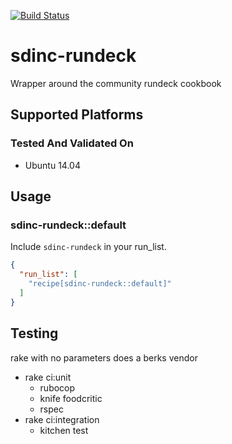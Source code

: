 [![Build Status](https://travis-ci.org/sdinc/sdinc-rundeck.svg?branch=master)](https://travis-ci.org/sdinc/sdinc-rundeck)

# sdinc-rundeck

Wrapper around the community rundeck cookbook

## Supported Platforms

### Tested And Validated On
- Ubuntu 14.04

## Usage

### sdinc-rundeck::default

Include `sdinc-rundeck` in your run_list.

```json
{
  "run_list": [
    "recipe[sdinc-rundeck::default]"
  ]
}
```

## Testing
rake with no parameters does a berks vendor

- rake ci:unit
  - rubocop
  - knife foodcritic
  - rspec
- rake ci:integration
  - kitchen test
